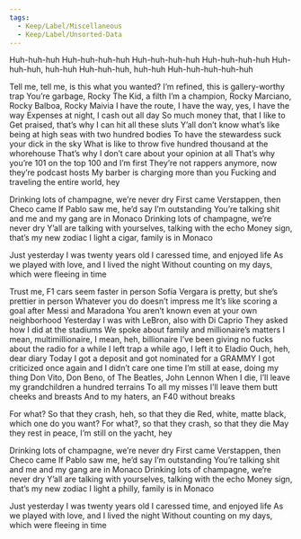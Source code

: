```yaml
---
tags:
  - Keep/Label/Miscellaneous
  - Keep/Label/Unsorted-Data
---
```



Huh-huh-huh
Huh-huh-huh-huh
Huh-huh-huh-huh
Huh-huh-huh-huh
Huh-huh-huh, huh-huh
Huh-huh-huh, huh-huh
Huh-huh-huh-huh-huh
 
Tell me, tell me, is this what you wanted?
I’m refined, this is gallery-worthy trap
You’re garbage, Rocky The Kid, a filth
I’m a champion, Rocky Marciano, Rocky Balboa, Rocky Maivia
I have the route, I have the way, yes, I have the way
Expenses at night, I cash out all day
So much money that, that I like to
Get praised, that’s why I can hit all these sluts
Y’all don’t know what’s like being at high seas with two hundred bodies
To have the stewardess suck your dick in the sky
What is like to throw five hundred thousand at the whorehouse
That’s why I don’t care about your opinion at all
That’s why you’re 101 on the top 100 and I’m first
They’re not rappers anymore, now they’re podcast hosts
My barber is charging more than you
Fucking and traveling the entire world, hey
 
Drinking lots of champagne, we’re never dry
First came Verstappen, then Checo came
If Pablo saw me, he’d say I’m outstanding
You’re talking shit and me and my gang are in Monaco
Drinking lots of champagne, we’re never dry
Y’all are talking with yourselves, talking with the echo
Money sign, that’s my new zodiac
I light a cigar, family is in Monaco
 
Just yesterday I was twenty years old
I caressed time, and enjoyed life
As we played with love, and I lived the night
Without counting on my days, which were fleeing in time
 
Trust me, F1 cars seem faster in person
Sofía Vergara is pretty, but she’s prettier in person
Whatever you do doesn’t impress me
It’s like scoring a goal after Messi and Maradona
You aren’t known even at your own neighborhood
Yesterday I was with LeBron, also with Di Caprio
They asked how I did at the stadiums
We spoke about family and millionaire’s matters
I mean, multimillionaire, I mean, heh, billionaire
I’ve been giving no fucks about the radio for a while
I left trap a while ago, I left it to Eladio
Ouch, heh, dear diary
Today I got a deposit and got nominated for a GRAMMY
I got criticized once again and I didn’t care one time
I’m still at ease, doing my thing
Don Vito, Don Beno, of The Beatles, John Lennon
When I die, I’ll leave my grandchildren a hundred terrains
To all my misses I’ll leave them butt cheeks and breasts
And to my haters, an F40 without breaks
 
For what? So that they crash, heh, so that they die
Red, white, matte black, which one do you want?
For what?, so that they crash, so that they die
May they rest in peace, I’m still on the yacht, hey
 
Drinking lots of champagne, we’re never dry
First came Verstappen, then Checo came
If Pablo saw me, he’d say I’m outstanding
You’re talking shit and me and my gang are in Monaco
Drinking lots of champagne, we’re never dry
Y’all are talking with yourselves, talking with the echo
Money sign, that’s my new zodiac
I light a philly, family is in Monaco
 
Just yesterday I was twenty years old
I caressed time, and enjoyed life
As we played with love, and I lived the night
Without counting on my days, which were fleeing in time